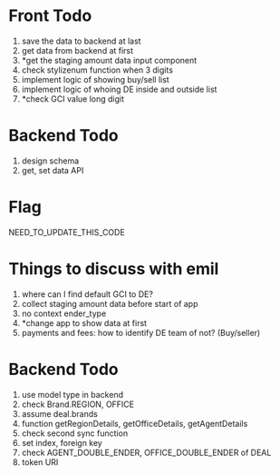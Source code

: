 # Front Todo
1. save the data to backend at last
2. get data from backend at first
3. *get the staging amount data input component
4. check stylizenum function when 3 digits
5. implement logic of showing buy/sell list
6. implement logic of whoing DE inside and outside list
7. *check GCI value long digit

# Backend Todo
1. design schema
2. get, set data API

# Flag
NEED_TO_UPDATE_THIS_CODE

# Things to discuss with emil
1. where can I find default GCI to DE?
2. collect staging amount data before start of app
3. no context ender_type
4. *change app to show data at first
5. payments and fees: how to identify DE team of not? (Buy/seller)


# Backend Todo
1. use model type in backend
2. check Brand.REGION, OFFICE
3. assume deal.brands
4. function getRegionDetails, getOfficeDetails, getAgentDetails
5. check second sync function
6. set index, foreign key
7. check AGENT_DOUBLE_ENDER, OFFICE_DOUBLE_ENDER of DEAL
8. token URI

